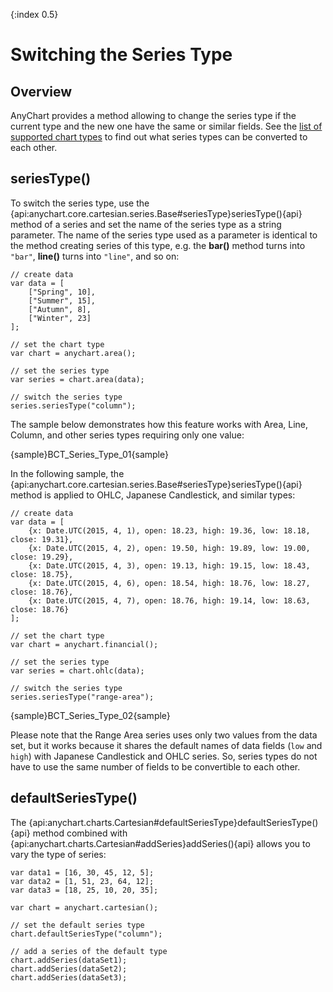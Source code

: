 {:index 0.5}
# Switching the Series Type

## Overview

AnyChart provides a method allowing to change the series type if the current type and the new one have the same or similar fields. See the [list of supported chart types](../Quick_Start/Supported_Charts_Types) to find out what series types can be converted to each other.

## seriesType()

To switch the series type, use the {api:anychart.core.cartesian.series.Base#seriesType}seriesType(){api} method of a series and set the name of the series type as a string parameter. The name of the series type used as a parameter is identical to the method creating series of this type, e.g. the **bar()** method turns into `"bar"`, **line()** turns into `"line"`, and so on:

```
// create data
var data = [
    ["Spring", 10], 
    ["Summer", 15],
    ["Autumn", 8],
    ["Winter", 23]
];

// set the chart type
var chart = anychart.area();

// set the series type
var series = chart.area(data);

// switch the series type
series.seriesType("column");
```

The sample below demonstrates how this feature works with Area, Line, Column, and other series types requiring only one value:

{sample}BCT\_Series\_Type\_01{sample}

In the following sample, the {api:anychart.core.cartesian.series.Base#seriesType}seriesType(){api} method is applied to OHLC, Japanese Candlestick, and similar types:

```
// create data
var data = [
    {x: Date.UTC(2015, 4, 1), open: 18.23, high: 19.36, low: 18.18, close: 19.31},
    {x: Date.UTC(2015, 4, 2), open: 19.50, high: 19.89, low: 19.00, close: 19.29},
    {x: Date.UTC(2015, 4, 3), open: 19.13, high: 19.15, low: 18.43, close: 18.75},
    {x: Date.UTC(2015, 4, 6), open: 18.54, high: 18.76, low: 18.27, close: 18.76},
    {x: Date.UTC(2015, 4, 7), open: 18.76, high: 19.14, low: 18.63, close: 18.76}
];

// set the chart type
var chart = anychart.financial();

// set the series type 
var series = chart.ohlc(data);

// switch the series type
series.seriesType("range-area");
```

{sample}BCT\_Series\_Type\_02{sample}

Please note that the Range Area series uses only two values from the data set, but it works because it shares the default names of data fields (`low` and `high`) with Japanese Candlestick and OHLC series. So, series types do not have to use the same number of fields to be convertible to each other.

## defaultSeriesType()

The {api:anychart.charts.Cartesian#defaultSeriesType}defaultSeriesType(){api} method combined with {api:anychart.charts.Cartesian#addSeries}addSeries(){api} allows you to vary the type of series:

```
var data1 = [16, 30, 45, 12, 5];
var data2 = [1, 51, 23, 64, 12];
var data3 = [18, 25, 10, 20, 35];

var chart = anychart.cartesian();

// set the default series type
chart.defaultSeriesType("column");

// add a series of the default type
chart.addSeries(dataSet1);
chart.addSeries(dataSet2);
chart.addSeries(dataSet3);
```

